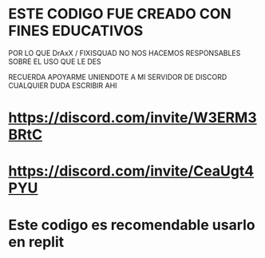 # ESTE CODIGO FUE CREADO CON FINES EDUCATIVOS

POR LO QUE DrAxX / FIXISQUAD NO NOS HACEMOS RESPONSABLES 
SOBRE EL USO QUE LE DES

RECUERDA APOYARME UNIENDOTE A MI SERVIDOR DE DISCORD
CUALQUIER DUDA ESCRIBIR AHI 

# https://discord.com/invite/W3ERM3BRtC

# https://discord.com/invite/CeaUgt4PYU

# Este codigo es recomendable usarlo en replit

